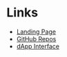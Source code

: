 # Links

* [Landing Page](https://sigmasquared.bet)
* [GitHub Repos](https://github.com/sigma-squared-dapp)
* [dApp Interface](https://play.sigmasquared.bet)
